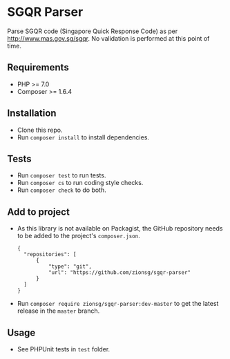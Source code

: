 # SGQR Parser

Parse SGQR code (Singapore Quick Response Code) as per http://www.mas.gov.sg/sgqr.
No validation is performed at this point of time.

## Requirements
- PHP >= 7.0
- Composer >= 1.6.4

## Installation
- Clone this repo.
- Run `composer install` to install dependencies.

## Tests
- Run `composer test` to run tests.
- Run `composer cs` to run coding style checks.
- Run `composer check` to do both.

## Add to project
- As this library is not available on Packagist, the GitHub repository needs to be added to the
  project's `composer.json`.

  ```
  {
    "repositories": [
        {
            "type": "git",
            "url": "https://github.com/zionsg/sgqr-parser"
        }
    ]
  }
  ```
- Run `composer require zionsg/sgqr-parser:dev-master` to get the latest release in the `master` branch.

## Usage
- See PHPUnit tests in `test` folder.
